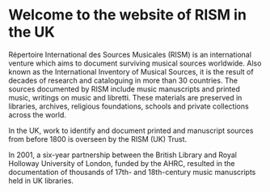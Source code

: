 # Welcome to the website of RISM in the UK  

Répertoire International des Sources Musicales (RISM) is an international venture which aims to document surviving musical sources worldwide. Also known as the International Inventory of Musical Sources, it is the result of decades of research and cataloguing in more than 30 countries.  The sources documented by RISM include music manuscripts and printed music, writings on music and libretti. These materials are preserved in libraries, archives, religious foundations, schools and private collections across the world.  

In the UK, work to identify and document printed and manuscript sources from before 1800 is overseen by the RISM (UK) Trust. 

In 2001, a six-year partnership between the British Library and Royal Holloway University of London, funded by the AHRC, resulted in the documentation of thousands of 17th- and 18th-century music manuscripts held in UK libraries.   


